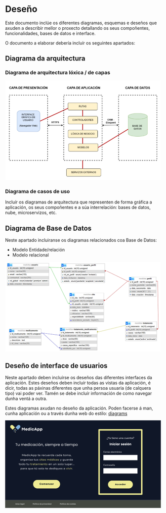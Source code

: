 # Deseño

Este documento inclúe os diferentes diagramas, esquemas e deseños que axuden a describir mellor o proxecto detallando os seus compoñentes, funcionalidades, bases de datos e interface.

O documento a elaborar debería incluír os seguintes apartados:

## Diagrama da arquitectura

### Diagrama de arquitectura lóxica / de capas

!["Diagrama de capas"](/doc/img/diagrama_capas2.png)


### Diagrama de casos de uso

Incluír os diagramas de arquitectura que representen de forma gráfica a aplicación, os seus compoñentes e a súa interrelación: bases de datos, nube, microservizos, etc.

## Diagrama de Base de Datos

Neste apartado incluiranse os diagramas relacionados coa Base de Datos:

- Modelo Entidade/relación
- Modelo relacional

!["Modelo relacional"](/doc/img/diagrama_bd.PNG)

## Deseño de interface de usuarios

Neste apartado deben incluírse os deseños das diferentes interfaces da aplicación. Estes deseños deben incluír todas as vistas da aplicación, é dicir, todas as páxinas diferentes que unha persoa usuaria (de calquera tipo) vai poder ver. Tamén se debe incluír información de como navegar dunha ventá a outra.

Estes diagramas axudan no deseño da aplicación. Poden facerse á man, cunha aplicación ou a través dunha web do estilo: [diagrams](https://app.diagrams.net/)

!["Vista1"](/doc/img/vista1.png)